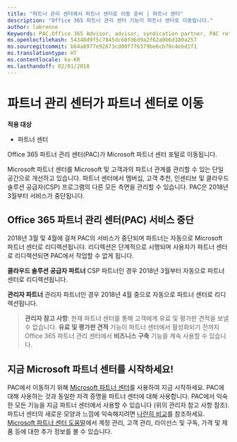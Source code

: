 ```yaml
---
title: "파트너 관리 센터에서 파트너 센터로 이동 준비 | 파트너 센터"
description: "Office 365 파트너 관리 센터 기능이 파트너 센터로 이동됩니다."
author: labrenne
Keywords: PAC,Office 365 Advisor, advisor, syndication partner, PAC retire, PAC retiring
ms.openlocfilehash: 54348d9f5c7845dc60fd6d9a2f62a0b6d180a257
ms.sourcegitcommit: b64a8977e92673cd00f776379be6cb78c4ebd1f1
ms.translationtype: HT
ms.contentlocale: ko-KR
ms.lasthandoff: 02/01/2018
---
```

# <a name="partner-admin-center-is-moving-to-partner-center"></a>파트너 관리 센터가 파트너 센터로 이동

**적용 대상**

-  파트너 센터

Office 365 파트너 관리 센터(PAC)가 Microsoft 파트너 센터 포털로 이동됩니다.

Microsoft 파트너 센터를 Microsoft 및 고객과의 파트너 관계를 관리할 수 있는 단일 공간으로 개선하고 있습니다. 파트너 센터에서 멤버십, 고객 추천, 인센티브 및 클라우드 솔루션 공급자(CSP) 프로그램의 다른 모든 측면을 관리할 수 있습니다. PAC은 2018년 3월부터 서비스가 중단됩니다.

## <a name="the-office-365-partner-admin-center-pac-will-be-retired"></a>Office 365 파트너 관리 센터(PAC) 서비스 중단

2018년 3월 및 4월에 걸쳐 PAC의 서비스가 중단되며 파트너는 자동으로 Microsoft 파트너 센터로 리디렉션됩니다. 리디렉션은 단계적으로 시행되며 사용자가 파트너 센터로 리디렉션되면 PAC에서 작업할 수 없게 됩니다. 

**클라우드 솔루션 공급자 파트너** CSP 파트너인 경우 2018년 3월부터 자동으로 파트너 센터로 리디렉션됩니다. 

**관리자 파트너** 관리자 파트너인 경우 2018년 4월 중으로 자동으로 파트너 센터로 리디렉션됩니다.

>**관리자 참고 사항**: 현재 파트너 센터를 통해 고객에게 유료 및 평가판 견적을 보낼 수 없습니다.  **유료 및 평가판 견적** 기능이 파트너 센터에서 활성화되기 전까지 Office 365 파트너 관리 센터에서 **비즈니스 구축** 기능을 계속 사용할 수 있습니다.

## <a name="start-using-the-microsoft-partner-center-now"></a>지금 Microsoft 파트너 센터를 시작하세요!

PAC에서 이동하기 위해 [Microsoft 파트너 센터](https://partnercenter.microsoft.com/)를 사용하여 지금 시작하세요.  PAC에 대해 사용하는 것과 동일한 자격 증명을 파트너 센터에 대해 사용합니다. PAC에서 익숙한 모든 기능을 지금 파트너 센터에서 사용할 수 있습니다 (위의 관리자 참고 사항 참조). 파트너 센터의 새로운 모양과 느낌에 익숙해지려면 [나란히 비교](moving-from-pac-to-pc.md)를 참조하세요.  [Microsoft 파트너 센터 도움말](https://partnercenter.microsoft.com/partner/help)에서 계정 관리, 고객 관리, 라이선스 및 구독, 가격 및 제품 등에 대한 추가 정보를 볼 수 있습니다.

 